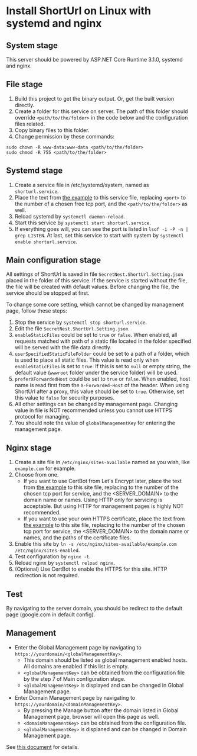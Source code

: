 # Install ShortUrl on Linux with systemd and nginx

## System stage
This server should be powered by ASP.NET Core Runtime 3.1.0, systemd and nginx.

## File stage
1. Build this project to get the binary output. Or, get the built version directly.
2. Create a folder for this service on server. The path of this folder should override ```<path/to/the/folder>``` in the code below and the configuration files related.
3. Copy binary files to this folder.
4. Change permission by these commands:
```
sudo chown -R www-data:www-data <path/to/the/folder>
sudo chmod -R 755 <path/to/the/folder>
```

## Systemd stage
1. Create a service file in /etc/systemd/system, named as ```shorturl.service```.
2. Place the text from [the example](shorturl.service) to this service file, replacing ```<port>``` to the number of a chosen free tcp port, and the ```<path/to/the/folder>``` as well.
3. Reload systemd by ```systemctl daemon-reload```.
4. Start this service by ```systemctl start shorturl.service```.
5. If everything goes will, you can see the port is listed in ```lsof -i -P -n | grep LISTEN```. At last, set this service to start with system by ```systemctl enable shorturl.service```.

## Main configuration stage
All settings of ShortUrl is saved in file ```SecretNest.ShortUrl.Setting.json``` placed in the folder of this service. If the service is started without the file, the file will be created with default values. Before changing the file, the service should be stopped at first.

To change some core setting, which cannot be changed by management page, follow these steps:

1. Stop the service by ```systemctl stop shorturl.service```.
2. Edit the file ```SecretNest.ShortUrl.Setting.json```.
3. ```enableStaticFiles``` could be set to ```true``` or ```false```. When enabled, all requests matched with path of a static file located in the folder specified will be served with the file data directly.
4. ```userSpecifiedStaticFileFolder``` could be set to a path of a folder, which is used to place all static files. This value is read only when ```enableStaticFiles``` is set to ```true```. If this is set to ```null``` or empty string, the default value (```wwwroot``` folder under the service folder) will be used.
5. ```preferXForwardedHost``` could be set to ```true``` or ```false```. When enabled, host name is read first from the ```X-Forwarded-Host``` of the header. When using ShortUrl after a proxy, this value should be set to ```true```. Otherwise, set this value to ```false``` for security purposes.
6. All other settings can be changed by management page. Changing value in file is NOT recommended unless you cannot use HTTPS protocol for managing.
7. You should note the value of ```globalManagementKey``` for entering the management page.

## Nginx stage
1. Create a site file in ```/etc/nginx/sites-available``` named as you wish, like ```example.com``` for example.
2. Choose from one.
   - If you want to use CertBot from Let's Encrypt later, place the text from [the example](nginx.http) to this site file, replacing <port> to the number of the chosen tcp port for service, and the <SERVER_DOMAIN> to the domain name or names. Using HTTP only for servicing is acceptable. But using HTTP for management pages is highly NOT recommended.
   - If you want to use your own HTTPS certificate, place the text from [the example](nginx.https) to this site file, replacing <port> to the number of the chosen tcp port for service, the <SERVER_DOMAIN> to the domain name or names, and the paths of the certificate files.
3. Enable this site by ```ln -s /etc/nginx/sites-available/example.com /etc/nginx/sites-enabled```.
4. Test configuration by ```nginx -t```.
5. Reload nginx by ```systemctl reload nginx```.
6. (Optional) Use CertBot to enable the HTTPS for this site. HTTP redirection is not required.

## Test
By navigating to the server domain, you should be redirect to the default page (google.com in default config).

## Management
* Enter the Global Management page by navigating to ```https://yourdomain/<globalManagementKey>```. 
  - This domain should be listed as global management enabled hosts. All domains are enabled if this list is empty.
  - ```<globalManagementKey>``` can be obtained from the configuration file by the step 7 of Main configuration stage.
  - ```<globalManagementKey>``` is displayed and can be changed in Global Management page.
* Enter Domain Management page by navigating to ```https://yourdomain/<domainManagementKey>```.
  - By pressing the Manage button after the domain listed in Global Management page, browser will open this page as well.
  - ```<domainManagementKey>``` can be obtained from the configuration file.
  - ```<globalManagementKey>``` is displaned and can be changed in Domain Management page.

See [this document](../../management) for details.
